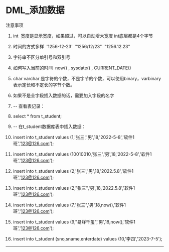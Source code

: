 ﻿
# DML_添加数据






注意事项 

1.  int  宽度是显示宽度，如果超过，可以自动增大宽度 int底层都是4个字节 
2.  时间的方式多样  '1256-12-23'  "1256/12/23"  "1256.12.23" 
3.  字符串不区分单引号和双引号 
4.  如何写入当前的时间  now() , sysdate() , CURRENT_DATE() 
5.  char varchar 是字符的个数，不是字节的个数，可以使用binary，varbinary表示定长和不定长的字节个数。 
6.  如果不是全字段插入数据的话，需要加入字段的名字 




1.  -- 查看表记录：
2.  select * from t_student;
3.  -- 在t_student数据库表中插入数据：
4.  insert into t_student values
    (1,'张三','男',18,'2022-5-8','软件1班','123@126.com');
5.  insert into t_student values
    (10010010,'张三','男',18,'2022-5-8','软件1班','123@126.com');
6.  insert into t_student values
    (2,'张三','男',18,'2022.5.8','软件1班','123@126.com');
7.  insert into t_student values
    (2,"张三",'男',18,'2022.5.8','软件1班','123@126.com');
8.  insert into t_student values (7,"张三",'男',18,now(),'软件1班','123@126.com');
9.  insert into t_student values (9,"易烊千玺",'男',18,now(),'软件1班','123@126.com');
10. insert into t_student (sno,sname,enterdate) values (10,'李四','2023-7-5');

 











------------------------------------------------------------

